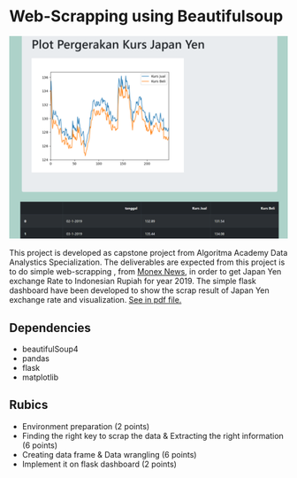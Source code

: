 # Web-Scrapping using Beautifulsoup

![](plot1.png)

This project is developed as capstone project from Algoritma Academy Data Analystics Specialization. The deliverables are expected from this project is to do simple web-scrapping , from [Monex News](monexnews.com/kurs-valuta-asing.htm?kurs=JPY), in order to get Japan Yen exchange Rate to Indonesian Rupiah for year 2019. 
The simple flask dashboard have been developed to show the scrap result of Japan Yen exchange rate and visualization. [See in pdf file.](Dashboard.pdf) 

## Dependencies

- beautifulSoup4
- pandas
- flask
- matplotlib


## Rubics

- Environment preparation (2 points)
- Finding the right key to scrap the data  & Extracting the right information (6 points)
- Creating data frame & Data wrangling (6 points)
- Implement it on flask dashboard (2 points)


